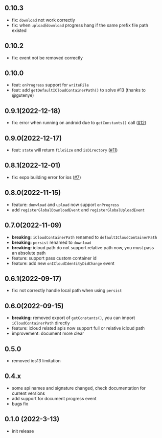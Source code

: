 ## 0.10.3
- fix: `download` not work correctly
- fix: when `upload`/`download` progress hang if the same prefix file path existed

## 0.10.2
- fix: event not be removed correctly

## 0.10.0
- feat: `onProgress` support for `writeFile`
- feat: add `getDefaultICloudContainerPath()` to solve #13 (thanks to @gutenye)

## 0.9.1(2022-12-18)
- fix: error when running on android due to `getConstants()` call  ([#12](https://github.com/XHMM/react-native-cloud-store/pull/12))

## 0.9.0(2022-12-17)
- feat: `state` will return `fileSize` and `isDirectory` ([#11](https://github.com/XHMM/react-native-cloud-store/pull/11))

## 0.8.1(2022-12-01)
- fix: expo building error for ios ([#7](https://github.com/XHMM/react-native-cloud-store/issues/7))

## 0.8.0(2022-11-15)
- feature: `donwload` and `upload` now support `onProgress`
- add `registerGlobalDownloadEvent` and `registerGlobalUploadEvent`

## 0.7.0(2022-11-09)
- **breaking:** `iCloudContainerPath` renamed to `defaultICloudContainerPath`
- **breaking:** `persist` renamed to `download`
- **breaking:** icloud path do not support relative path now, you must pass an absolute path
- feature: support pass custom container id
- feature: add new `onICloudIdentityDidChange` event

## 0.6.1(2022-09-17)
- fix: not correctly handle local path when using `persist`

## 0.6.0(2022-09-15)
- **breaking:** removed export of `getConstants()`, you can import `iCloudContainerPath` directly
- feature: icloud related apis now support full or relative icloud path
- improvement: document more clear

## 0.5.0
- removed ios13 limitation

## 0.4.x
- some api names and signature changed, check documentation for current versions
- add support for document progress event
- bugs fix

## 0.1.0 (2022-3-13)
- init release
